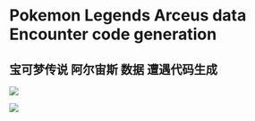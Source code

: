 # Pokemon Legends Arceus data Encounter code generation

## 宝可梦传说 阿尔宙斯 数据 遭遇代码生成

<img src="https://i.imgur.com/SF059n5.png"></img>

<img src="https://m.media-amazon.com/images/I/61Aqa2naKRL._AC_SL1004_.jpg"></img>
